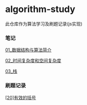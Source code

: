# algorithm-study

此仓库作为算法学习及刷题记录(js实现)

### 笔记

[01_数据结构与算法简介](https://github.com/iamzjt-front-end/algorithm-study/blob/main/docs/md/01_数据结构与算法简介.md)

[02_时间复杂度和空间复杂度](https://github.com/iamzjt-front-end/algorithm-study/blob/main/docs/md/02_时间复杂度和空间复杂度.md)

[03_栈](https://github.com/iamzjt-front-end/algorithm-study/blob/main/docs/md/03_栈.md)

### 刷题记录

[[20]有效的括号](https://github.com/iamzjt-front-end/algorithm-study/blob/main/leetcode/%5B20%5D有效的括号.md)

